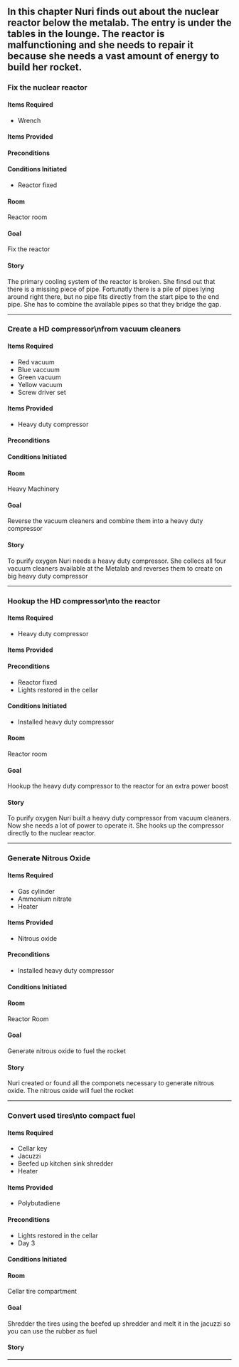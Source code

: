 ## In this chapter Nuri finds out about the nuclear reactor below the metalab. The entry is under the tables in the lounge. The reactor is malfunctioning and she needs to repair it because she needs a vast amount of energy to build her rocket.

### Fix the nuclear reactor
#### Items Required
* Wrench

#### Items Provided

#### Preconditions

#### Conditions Initiated
* Reactor fixed

#### Room
Reactor room

#### Goal
Fix the reactor

#### Story
The primary cooling system of the reactor is broken. She finsd out that there is a missing piece of pipe. Fortunatly there is a pile of pipes lying around right there, but no pipe fits directly from the start pipe to the end pipe. She has to combine the available pipes so that they bridge the gap.

------------------

### Create a HD compressor\nfrom vacuum cleaners 
#### Items Required
* Red vacuum
* Blue vaccuum
* Green vacuum
* Yellow vacuum
* Screw driver set

#### Items Provided
* Heavy duty compressor

#### Preconditions

#### Conditions Initiated

#### Room
Heavy Machinery

#### Goal
Reverse the vacuum cleaners and combine them into a heavy duty compressor

#### Story
To purify oxygen Nuri needs a heavy duty compressor. She collecs all four vacuum cleaners available at the Metalab and reverses them to create on big heavy duty compressor

------------------


### Hookup the HD compressor\nto the reactor
#### Items Required
* Heavy duty compressor

#### Items Provided


#### Preconditions
* Reactor fixed
* Lights restored in the cellar

#### Conditions Initiated
* Installed heavy duty compressor 

#### Room
Reactor room

#### Goal
Hookup the heavy duty compressor to the reactor for an extra power boost

#### Story
To purify oxygen Nuri built a heavy duty compressor from vacuum cleaners. Now she needs a lot of power to operate it. She hooks up the compressor directly to the nuclear reactor.

------------------

### Generate Nitrous Oxide
#### Items Required
* Gas cylinder
* Ammonium nitrate
* Heater

#### Items Provided
* Nitrous oxide

#### Preconditions
* Installed heavy duty compressor 

#### Conditions Initiated

#### Room
Reactor Room

#### Goal
Generate nitrous oxide to fuel the rocket

#### Story
Nuri created or found all the componets necessary to generate nitrous oxide. The nitrous oxide will fuel the rocket

------------------

### Convert used tires\nto compact fuel
#### Items Required
* Cellar key
* Jacuzzi
* Beefed up kitchen sink shredder
* Heater

#### Items Provided
* Polybutadiene

#### Preconditions
* Lights restored in the cellar
* Day 3

#### Conditions Initiated

#### Room
Cellar tire compartment

#### Goal
Shredder the tires using the beefed up shredder and melt it in the jacuzzi so you can use the rubber as fuel

#### Story

------------------
